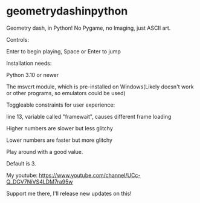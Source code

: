# geometrydashinpython
Geometry dash, in Python! No Pygame, no Imaging, just ASCII art.

Controls:

Enter to begin playing, Space or Enter to jump

Installation needs:

Python 3.10 or newer

The msvcrt module, which is pre-installed on Windows(Likely doesn't work or other programs, so emulators could be used)

Toggleable constraints for user experience:

line 13, variable called "framewait", causes different frame loading

Higher numbers are slower but less glitchy

Lower numbers are faster but more glitchy

Play around with a good value.

Default is 3.


My youtube: https://www.youtube.com/channel/UCc-Q_DGV7NiVS4LDM7ra95w

Support me there, I'll release new updates on this!
